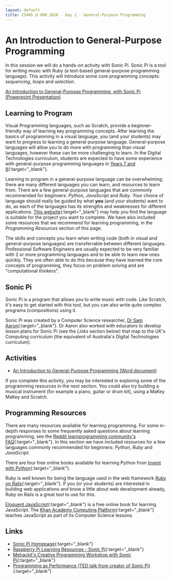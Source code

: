 ```yaml
---
layout: default
title: CS4HS @ UON 2016 - Day 2 - General-Purpose Programming
---
```


# An Introduction to General-Purpose Programming

In this session we will do a hands-on activity with Sonic Pi. 
Sonic Pi is a tool for writing music with Ruby (a text-based general-purpose programming language).
This activity will introduce some core programming concepts: *sequencing*, *loops* and *selection*.

[An Introduction to General-Purpose Programming, with Sonic Pi (Powerpoint Presentation)](programming_presentation.pptx)

## Learning to Program

Visual Programming languages, such as Scratch, provide a beginner-friendly way of learning key programming concepts.
After learning the basics of programming in a visual language, you (and your students) may want to progress to learning a general-purpose language.
General-purpose languages will allow you to do more with programming than visual languages, however these can be more challenging to learn.
In the Digital Technologies curriculum, students are expected to have some experience with general-purpose programming languages in [Years 7 and 8](http://www.australiancurriculum.edu.au/technologies/digital-technologies/curriculum/f-10?layout=1#level7-8){:target="_blank"}.

Learning to program in a general-purpose language can be overwhelming: there are many different languages you can learn, and resources to learn from.
There are a few general-purpose languages that are commonly recommended for beginners: *Python*, *JavaScript* and *Ruby*. 
Your choice of language should really be guided by what **you** (and your students) want to do, as each of the languages has its strengths and weaknesses for different applications.
[This website](http://www.bestprogramminglanguagefor.me/){:target="_blank"} may help you find the language is suitable for the project you want to complete.
We have also included some resources that we recommend for learning programming, in the *Programming Resources* section of this page.

The skills and concepts you learn when writing code (both in visual and general-purpose languages) are transferrable between different languages.
Professional Software Engineers are usually expected to be very familiar with 2 or more programming languages and to be able to learn new ones quickly.
They are often able to do this because they have learned the core concepts of programming, they focus on problem solving and are "computational thinkers".

## Sonic Pi

Sonic Pi is a program that allows you to write music with code. 
Like Scratch, it's easy to get started with this tool, but you can also write quite complex programs (compositions) using it.

Sonic Pi was created by a Computer Science researcher, [Dr Sam Aaron](http://sam.aaron.name/){:target="_blank"}.
Dr Aaron also worked with educators to develop lesson plans for Sonic Pi (see the *Links* section below) that map to the UK's Computing curriculum (the equivalent of Australia's Digital Technologies curriculum).

## Activities

- [An Introduction to General-Purpose Programming (Word document)](introduction_programming_activity.docx)

If you complete this activity, you may be interested in exploring some of the programming resources in the next section.
You could also try building a musical instrument (for example a piano, guitar or drum kit), using a MaKey MaKey and Scratch.

## Programming Resources

There are many resources available for learning programming. 
For some in-depth responses to some frequently asked questions about learning programming, see the [Reddit learnprogramming community's FAQ](https://www.reddit.com/r/learnprogramming/wiki/faq){:target="_blank"}.
In this section we have included resources for a few languages commonly recommended for beginners: *Python*, *Ruby* and *JavaScript*.

There are four free online books available for learning Python from [Invent with Python](http://inventwithpython.com/){:target="_blank"}.

Ruby is well known for being the language used in the web framework [Ruby on Rails](http://rubyonrails.org/){:target="_blank"}. 
If you (or your students) are interested in building web applications and know a little about web development already, Ruby on Rails is a great tool to use for this.

[Eloquent JavaScript](http://eloquentjavascript.net/){:target="_blank"} is a free online book for learning JavaScript.
The [Khan Academy Computing Platform](https://www.khanacademy.org/computing/computer-programming){:target="_blank"} teaches JavaScript as part of its Computer Science lessons.

## Links

- [Sonic Pi Homepage](http://sonic-pi.net/){:target="_blank"}
- [Raspberry Pi Learning Resources - Sonic Pi](https://www.raspberrypi.org/learning/sonic-pi-lessons/){:target="_blank"}
- [Mehackit's Creative Programming Workshop with Sonic Pi](http://sonic-pi.mehackit.org/){:target="_blank"}
- [Programming as Performance (TED talk from creator of Sonic Pi)](https://www.youtube.com/watch?v=TK1mBqKvIyU){:target="_blank"}